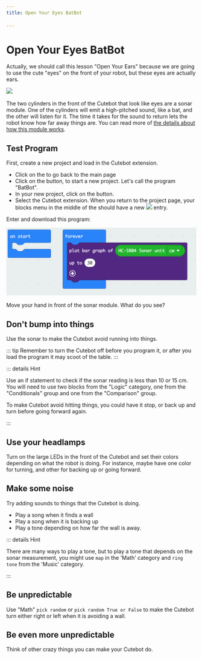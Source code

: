 ```yaml
---
title: Open Your Eyes BatBot

---
```



# Open Your Eyes BatBot

Actually, we should call this lesson "Open Your Ears" because we are 
going to use the cute "eyes" on the front of your robot, but these eyes are
actually ears. 

<div class="centered-image"><img src="https://www.elecfreaks.com/learn-en/_images/cutebot_01_01.jpg" width="600px"></div>

The two cylinders in the front of the Cutebot that look like eyes are a sonar module. One of the cylinders will emit a high-pitched sound, like a bat, and the other will listen for it. The time it takes for the sound to return 
lets the robot know how far away things are. You can read more of [the details about how this module works](https://randomnerdtutorials.com/complete-guide-for-ultrasonic-sensor-hc-sr04/). 

## Test Program

First, create a new project and load in the Cutebot extension. 

* Click on the   <MicrobitLogo/> to go back to the main page
* Click on the <NewProjectButton /> button, to start a new project. Let's call the program "BatBot". 
* In your new project, click on the <ExtensionsButton /> button.
* Select the Cutebot extension. When you return to the project page, your blocks menu in the middle of the should have a new <img class="inline-icon" src="https://images.jointheleague.org/microbit/cbextension.png"> entry.

Enter and download this program: 

<div class="centered-image"><img src="./sonar_graph.png" width="600px"></div>


Move your hand in front of the sonar module. What do you see?


## Don't bump into things

Use the sonar to make the Cutebot avoid running into things. 

::: tip
Remember to turn the Cutebot off before you program it, or after you load the program it may scoot of the table. 
:::

::: details Hint

Use an if statement to check if the sonar reading is less than 10 or 15 cm. You will need to use two blocks
from the "Logic" category, one from the "Conditionals" group and one from the "Comparison" group. 

To make Cutebot avoid hitting things, you could have it stop, or back up and turn before going forward again. 

:::


## Use your headlamps

Turn on the large LEDs in the front of the Cutebot and set their colors
depending on what the robot is doing. For instance, maybe have one color for
turning, and other for backing up or going forward. 

## Make some noise

Try adding sounds to things that the Cutebot is doing. 

* Play a song when it finds a wall
* Play a song when it is backing up
* Play a tone depending on how far the wall is away. 

::: details Hint

There are many ways to play a tone, but to play a tone that depends on the
sonar measurement, you might use `map` in the 'Math' category and `ring tone`
from the 'Music' category.

:::


## Be unpredictable


Use "Math" `pick random` or `pick random True or False` to make the Cutebot
turn either right or left when it is avoiding a wall. 


## Be even more unpredictable


Think of other crazy things you can make your Cutebot do.
